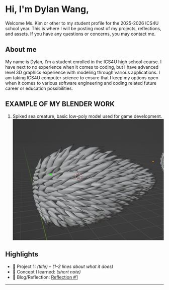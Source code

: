# Hi, I'm Dylan Wang,

Welcome Ms. Kim or other to my student profile for the 2025-2026 ICS4U school year. This is where I will be posting most of my projects, reflections, and assets. If you have any questions or concerns, you may contact me. 

## About me
My name is Dylan, I'm a student enrolled in the ICS4U high school course. I have next to no experience when it comes to coding, but I have advanced level 3D graphics experience with modeling through various applications. 
I am taking ICS4U computer science to ensure that I keep my options open when it comes to various software engineering and coding related future career or education possibilities. 


## EXAMPLE OF MY BLENDER WORK 
1. Spiked sea creature, basic low-poly model used for game development. 
![Alt text](./assets/blenderexample.png)
## Highlights
- 🔧 Project 1: *(title)* – *(1–2 lines about what it does)*
- 🧠 Concept I learned: *(short note)*
- 📝 Blog/Reflection: [Reflection #1](./posts/first_reflection.md)



---
